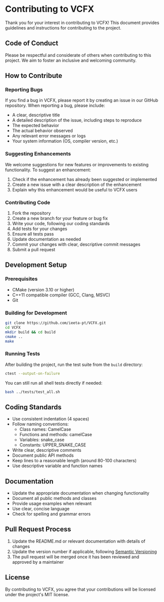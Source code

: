 # Contributing to VCFX

Thank you for your interest in contributing to VCFX! This document provides guidelines and instructions for contributing to the project.

## Code of Conduct

Please be respectful and considerate of others when contributing to this project. We aim to foster an inclusive and welcoming community.

## How to Contribute

### Reporting Bugs

If you find a bug in VCFX, please report it by creating an issue in our GitHub repository. When reporting a bug, please include:

- A clear, descriptive title
- A detailed description of the issue, including steps to reproduce
- The expected behavior
- The actual behavior observed
- Any relevant error messages or logs
- Your system information (OS, compiler version, etc.)

### Suggesting Enhancements

We welcome suggestions for new features or improvements to existing functionality. To suggest an enhancement:

1. Check if the enhancement has already been suggested or implemented
2. Create a new issue with a clear description of the enhancement
3. Explain why this enhancement would be useful to VCFX users

### Contributing Code

1. Fork the repository
2. Create a new branch for your feature or bug fix
3. Write your code, following our coding standards
4. Add tests for your changes
5. Ensure all tests pass
6. Update documentation as needed
7. Commit your changes with clear, descriptive commit messages
8. Submit a pull request

## Development Setup

### Prerequisites

- CMake (version 3.10 or higher)
- C++11 compatible compiler (GCC, Clang, MSVC)
- Git

### Building for Development

```bash
git clone https://github.com/ieeta-pt/VCFX.git
cd VCFX
mkdir build && cd build
cmake ..
make
```

### Running Tests

After building the project, run the test suite from the `build` directory:

```bash
ctest --output-on-failure
```

You can still run all shell tests directly if needed:

```bash
bash ../tests/test_all.sh
```

## Coding Standards

- Use consistent indentation (4 spaces)
- Follow naming conventions:
  - Class names: CamelCase
  - Functions and methods: camelCase
  - Variables: snake_case
  - Constants: UPPER_SNAKE_CASE
- Write clear, descriptive comments
- Document public API methods
- Keep lines to a reasonable length (around 80-100 characters)
- Use descriptive variable and function names

## Documentation

- Update the appropriate documentation when changing functionality
- Document all public methods and classes
- Provide usage examples when relevant
- Use clear, concise language
- Check for spelling and grammar errors

## Pull Request Process

1. Update the README.md or relevant documentation with details of changes
2. Update the version number if applicable, following [Semantic Versioning](http://semver.org/)
3. The pull request will be merged once it has been reviewed and approved by a maintainer

## License

By contributing to VCFX, you agree that your contributions will be licensed under the project's MIT license. 